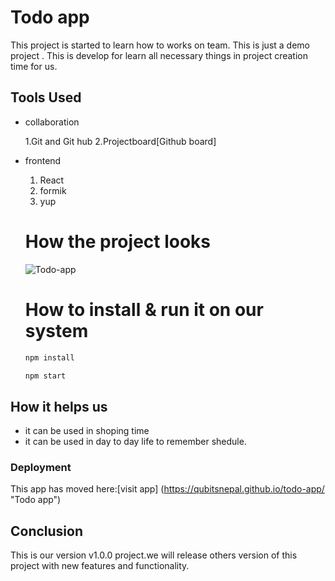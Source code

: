# Todo app

This project is started to learn how to works on team.
This is just a demo project .
This is develop for learn all necessary things in project creation time for us.

## Tools Used

- collaboration

  1.Git and Git hub
  2.Projectboard[Github board]

- frontend

  1. React
  2. formik
  3. yup

  # How the project looks

  ![Todo-app](https://drive.google.com/file/d/1BcdyqAv32LSl3UfZEg9BMBSN2jV6vx8S/view?usp=sharing)

  # How to install & run it on our system

  ```bash
  npm install

  npm start

  ```

## How it helps us

- it can be used in shoping time
- it can be used in day to day life to remember shedule.

### Deployment

This app has moved here:[visit app] (https://qubitsnepal.github.io/todo-app/ "Todo app")

## Conclusion

This is our version v1.0.0 project.we will release others version of this project with new features and functionality.
